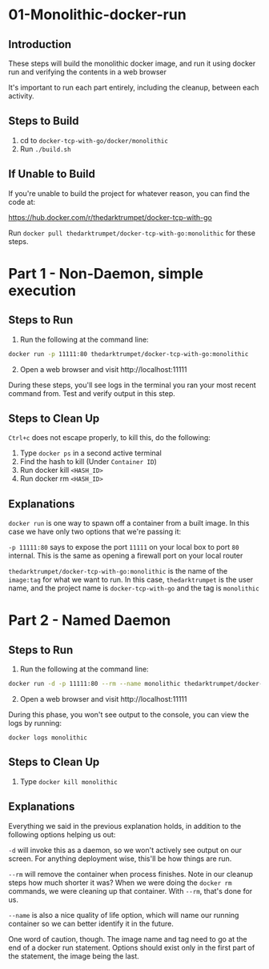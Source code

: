 # 01-Monolithic-docker-run

## Introduction

These steps will build the monolithic docker image, and run it using docker run
and verifying the contents in a web browser

It's important to run each part entirely, including the cleanup, between each activity.

## Steps to Build

1. cd to `docker-tcp-with-go/docker/monolithic`
2. Run `./build.sh`

## If Unable to Build

If you're unable to build the project for whatever reason, you can find the code at:

https://hub.docker.com/r/thedarktrumpet/docker-tcp-with-go

Run `docker pull thedarktrumpet/docker-tcp-with-go:monolithic` for these steps.

# Part 1 - Non-Daemon, simple execution

## Steps to Run
1. Run the following at the command line:

```bash
docker run -p 11111:80 thedarktrumpet/docker-tcp-with-go:monolithic
```

2. Open a web browser and visit http://localhost:11111

During these steps, you'll see logs in the terminal you ran your most recent command from.  Test and verify output in this step.

## Steps to Clean Up

`Ctrl+c` does not escape
properly, to kill this, do the following:

1. Type `docker ps` in a second active terminal
2. Find the hash to kill  (Under `Container ID`)
3. Run docker kill `<HASH_ID>`
4. Run docker rm `<HASH_ID>`

## Explanations

`docker run` is one way to spawn off a container from a built image.  In this case we have only two
options that we're passing it:

`-p 11111:80` says to expose the port `11111` on your local box to port `80` internal.  This is the same as opening
a firewall port on your local router

`thedarktrumpet/docker-tcp-with-go:monolithic` is the name of the `image:tag` for what we
want to run.  In this case, `thedarktrumpet` is the user name, and the project name is `docker-tcp-with-go` and the tag
is `monolithic`

# Part 2 - Named Daemon

## Steps to Run
1. Run the following at the command line:

```bash
docker run -d -p 11111:80 --rm --name monolithic thedarktrumpet/docker-tcp-with-go:monolithic
```

2. Open a web browser and visit http://localhost:11111

During this phase, you won't see output to the console, you can view the logs by running:

`docker logs monolithic`

## Steps to Clean Up

1. Type `docker kill monolithic`

## Explanations

Everything we said in the previous explanation holds, in addition to the following options helping us out:

`-d` will invoke this as a daemon, so we won't actively see output on our screen.  For anything deployment wise, 
this'll be how things are run.

`--rm` will remove the container when process finishes.  Note in our cleanup steps how much shorter it was?  When we
were doing the `docker rm` commands, we were cleaning up that container.  With `--rm`, that's done for us.

`--name` is also a nice quality of life option, which will name our running container so we can better identify it in
the future.

One word of caution, though.  The image name and tag need to go at the end of a docker run statement.  Options should 
exist only in the first part of the statement, the image being the last.
